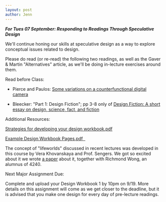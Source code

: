 ```yaml
--- 
layout: post
author: Jenn
---
```


***For Tues 07 September: Responding to Readings Through Speculative Design***

We'll continue honing our skills at speculative design as a way to explore conceptual issues related to design.

Please do read (or re-read) the following two readings, as well as the Gaver & Martin "Alternatives" article, as we'll be doing in-lecture exercises around them.

Read before Class:

-   Pierce and Paulos: [Some variations on a counterfunctional digital camera](https://doi.org/10.1145/2598510.2602968)

-   Bleecker: "Part 1: Design Fiction"; pp 3-8 only of [Design Fiction: A short essay on design, science, fact, and fiction](http://drbfw5wfjlxon.cloudfront.net/writing/DesignFiction_WebEdition.pdf)

Additional Resources:

[Strategies for developing your design workbook.pdf](https://canvas.cornell.edu/courses/33335/files/3938220?wrap=1) 

[Example Design Workbook Pages.pdf  ](https://canvas.cornell.edu/courses/33335/files/3938232?wrap=1)

The concept of "lifeworlds" discussed in recent lectures was developed in this course by Vera Khovanskaya and Prof. Sengers. We got so excited about it we wrote [a paper](https://doi.org/10.1145/3313831.3376515) about it, together with Richmond Wong, an alumnus of 4240.

Next Major Assignment Due:

Complete and upload your Design Workbook 1 by 10pm on 9/19. More details on this assignment will come as we get closer to the deadline, but it is advised that you make one design for every day of pre-lecture readings.